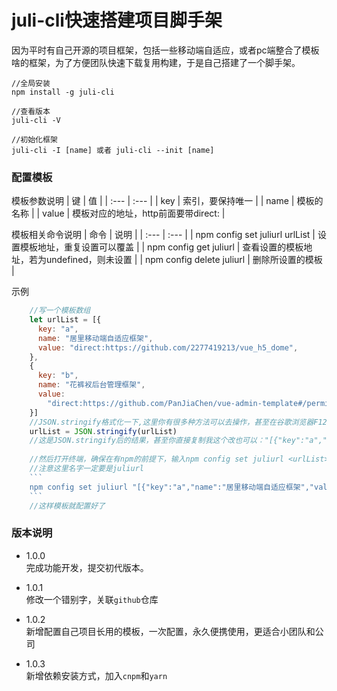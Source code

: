 # juli-cli快速搭建项目脚手架   

因为平时有自己开源的项目框架，包括一些移动端自适应，或者pc端整合了模板啥的框架，为了方便团队快速下载复用构建，于是自己搭建了一个脚手架。

```
//全局安装
npm install -g juli-cli 

//查看版本
juli-cli -V

//初始化框架
juli-cli -I [name] 或者 juli-cli --init [name]
```

### 配置模板   

模板参数说明
| 键 | 值 |
| :--- | :--- |
| key | 索引，要保持唯一 |
| name | 模板的名称 |
| value | 模板对应的地址，http前面要带direct: |

模板相关命令说明
| 命令 | 说明 |
| :--- | :--- |
| npm config set juliurl urlList | 设置模板地址，重复设置可以覆盖 |
| npm config get juliurl | 查看设置的模板地址，若为undefined，则未设置 |
| npm config delete juliurl | 删除所设置的模板 |
      
示例   
```js
    //写一个模板数组
    let urlList = [{
      key: "a",
      name: "居里移动端自适应框架",
      value: "direct:https://github.com/2277419213/vue_h5_dome",
    },
    {
      key: "b",
      name: "花裤衩后台管理框架",
      value:
        "direct:https://github.com/PanJiaChen/vue-admin-template#/permission-control",
    }]
    //JSON.stringify格式化一下,这里你有很多种方法可以去操作，甚至在谷歌浏览器F12里面操作也是可行的
    urlList = JSON.stringify(urlList)
    //这是JSON.stringify后的结果，甚至你直接复制我这个改也可以："[{"key":"a","name":"居里移动端自适应框架","value":"direct:https://github.com/2277419213/vue_h5_dome"},{"key":"b","name":"花裤衩后台管理框架","value":"direct:https://github.com/PanJiaChen/vue-admin-template#/permission-control"}]"
    
    //然后打开终端，确保在有npm的前提下，输入npm config set juliurl <urlList>
    //注意这里名字一定要是juliurl
    ```
    npm config set juliurl "[{"key":"a","name":"居里移动端自适应框架","value":"direct:https://github.com/2277419213/vue_h5_dome"},{"key":"b","name":"花裤衩后台管理框架","value":"direct:https://github.com/PanJiaChen/vue-admin-template#/permission-control"}]"
    ```
    //这样模板就配置好了
```



### 版本说明

- 1.0.0   
完成功能开发，提交初代版本。

- 1.0.1   
修改一个错别字，关联`github`仓库

- 1.0.2   
新增配置自己项目长用的模板，一次配置，永久便携使用，更适合小团队和公司

- 1.0.3   
新增依赖安装方式，加入`cnpm`和`yarn`

